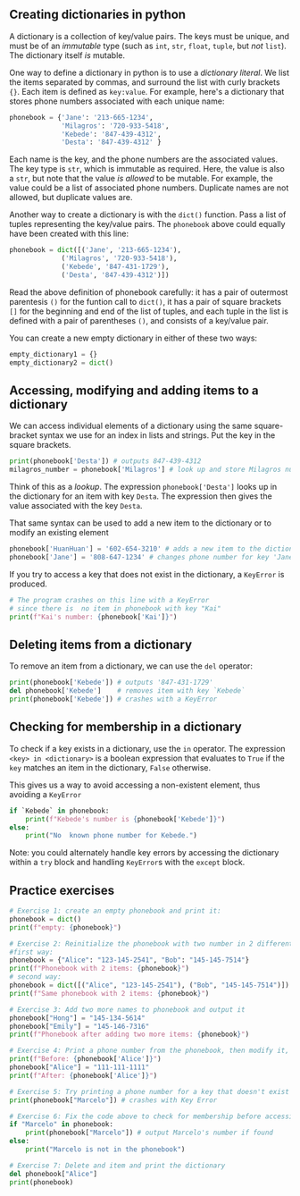 ## Creating dictionaries in python

A dictionary is a collection of key/value pairs. The keys must be unique, and must be of an *immutable* type (such as `int`, `str`, `float`, `tuple`, but *not* `list`). The dictionary itself *is* mutable.

One way to define a dictionary in python is to use a *dictionary literal*. We list the items separated by commas, and surround the list with curly brackets `{}`. Each item is defined as `key:value`. For example, here's a dictionary that stores phone numbers associated with each unique name:

```python
phonebook = {'Jane': '213-665-1234', 
             'Milagros': '720-933-5418', 
             'Kebede': '847-439-4312',
             'Desta': '847-439-4312' }
```
Each name is the key, and the phone numbers are the associated values. The key type is `str`, which is immutable as required. Here, the value is also a `str`, but note that the value *is allowed* to be mutable. For example, the value could be a list of associated phone numbers. Duplicate names are not allowed, but duplicate values are.

Another way to create a dictionary is with the `dict()` function. Pass a list of tuples representing the key/value pairs. The `phonebook` above could equally have been created with this line:

```python
phonebook = dict([('Jane', '213-665-1234'), 
             ('Milagros', '720-933-5418'), 
             ('Kebede', '847-431-1729'),
             ('Desta', '847-439-4312')])
```
Read the above definition of phonebook carefully: it has a pair of outermost parentesis `()` for the funtion call to `dict()`, it has a pair of square brackets `[]` for the beginning and end of the list of tuples, and each tuple in the list is defined with a pair of parentheses `()`, and consists of a key/value pair.

You can create a new empty dictionary in either of these two ways:
```python
empty_dictionary1 = {}
empty_dictionary2 = dict()
```

## Accessing, modifying and adding items to a dictionary

We can access individual elements of a dictionary using the same square-bracket syntax we use for an index in lists and strings. Put the key in the square brackets. 
```python
print(phonebook['Desta']) # outputs 847-439-4312
milagros_number = phonebook['Milagros'] # look up and store Milagros number in a variable
```
Think of this as a *lookup*. The expression `phonebook['Desta']` looks up in the dictionary for an item with key `Desta`. The expression then gives the value associated with the key `Desta`.

That same syntax can be used to add a new item to the dictionary or to modify an existing element

```python
phonebook['HuanHuan'] = '602-654-3210' # adds a new item to the dictionary with key 'HuanHuan'
phonebook['Jane'] = '808-647-1234' # changes phone number for key 'Jane'
```

If you try to access a key that does not exist in the dictionary, a `KeyError` is produced.
```python
# The program crashes on this line with a KeyError
# since there is  no item in phonebook with key "Kai"
print(f"Kai's number: {phonebook['Kai']}")
```
## Deleting items from a dictionary
To remove an item from a dictionary, we can use the `del` operator:

```python
print(phonebook['Kebede']) # outputs '847-431-1729'
del phonebook['Kebede']    # removes item with key `Kebede`
print(phonebook['Kebede']) # crashes with a KeyError
```

## Checking for membership in a dictionary

To check if a key exists in a dictionary, use the `in` operator.
The expression
`<key> in <dictionary>` is a boolean expression that evaluates to `True` if the `key` matches an item in the dictionary, `False` otherwise.

This gives us a way to avoid accessing a non-existent element, thus avoiding a `KeyError`
```python
if `Kebede` in phonebook:
    print(f"Kebede's number is {phonebook['Kebede']}")
else:
    print("No  known phone number for Kebede.")
```

Note: you could alternately handle key errors by accessing the dictionary within a `try` block and handling `KeyError`s with the `except` block.

## Practice exercises

```python
# Exercise 1: create an empty phonebook and print it:
phonebook = dict()
print(f"empty: {phonebook}")

# Exercise 2: Reinitialize the phonebook with two number in 2 different ways
#first way:
phonebook = {"Alice": "123-145-2541", "Bob": "145-145-7514"}
print(f"Phonebook with 2 items: {phonebook}")
# second way:
phonebook = dict([("Alice", "123-145-2541"), ("Bob", "145-145-7514")])
print(f"Same phonebook with 2 items: {phonebook}")

# Exercise 3: Add two more names to phonebook and output it
phonebook["Hong"] = "145-134-5614"
phonebook["Emily"] = "145-146-7316"
print(f"Phonebook after adding two more items: {phonebook}")

# Exercise 4: Print a phone number from the phonebook, then modify it, then print it again
print(f"Before: {phonebook['Alice']}")
phonebook["Alice"] = "111-111-1111"
print(f"After: {phonebook['Alice']}")

# Exercise 5: Try printing a phone number for a key that doesn't exist (producing a KeyError)
print(phonebook["Marcelo"]) # crashes with Key Error

# Exercise 6: Fix the code above to check for membership before accessing a nonexistent key
if "Marcelo" in phonebook:
    print(phonebook["Marcelo"]) # output Marcelo's number if found
else:
    print("Marcelo is not in the phonebook")

# Exercise 7: Delete and item and print the dictionary
del phonebook["Alice"]
print(phonebook)
```